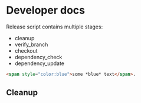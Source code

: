 # Developer docs

Release script contains multiple stages:
* cleanup
* verify_branch
* checkout
* dependency_check
* dependency_update

```html
<span style="color:blue">some *blue* text</span>.

```
## Cleanup